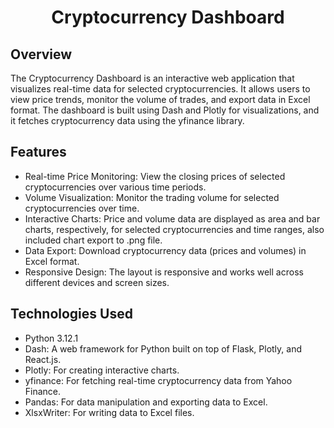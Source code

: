 # <p align="center">Cryptocurrency Dashboard</p>

## Overview
The Cryptocurrency Dashboard is an interactive web application that visualizes real-time data for selected cryptocurrencies. It allows users to view price trends, monitor the volume of trades, and export data in Excel format. The dashboard is built using Dash and Plotly for visualizations, and it fetches cryptocurrency data using the yfinance library.

## Features
- Real-time Price Monitoring: View the closing prices of selected cryptocurrencies over various time periods.
- Volume Visualization: Monitor the trading volume for selected cryptocurrencies over time.
- Interactive Charts: Price and volume data are displayed as area and bar charts, respectively, for selected cryptocurrencies and time ranges, also included chart export to .png file.
- Data Export: Download cryptocurrency data (prices and volumes) in Excel format.
- Responsive Design: The layout is responsive and works well across different devices and screen sizes.

## Technologies Used
- Python 3.12.1
- Dash: A web framework for Python built on top of Flask, Plotly, and React.js.
- Plotly: For creating interactive charts.
- yfinance: For fetching real-time cryptocurrency data from Yahoo Finance.
- Pandas: For data manipulation and exporting data to Excel.
- XlsxWriter: For writing data to Excel files.
